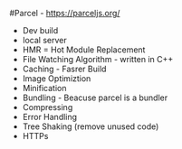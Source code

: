 #Parcel - https://parceljs.org/
- Dev build
- local server
- HMR = Hot Module Replacement
- File Watching Algorithm  - written in C++
- Caching - Fasrer Build
- Image Optimiztion
- Minification
- Bundling - Beacuse parcel is a bundler
- Compressing
- Error Handling
- Tree Shaking (remove unused code)
- HTTPs



